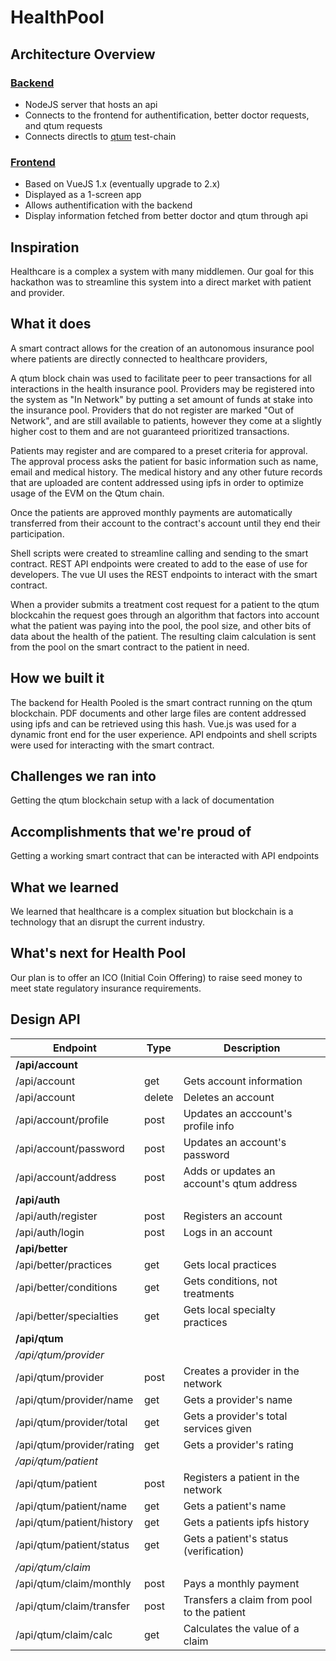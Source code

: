 

# HealthPool

## Architecture Overview
### [Backend](https://github.com/noahrinehart/HealthPool/tree/master/backend)
* NodeJS server that hosts an api
* Connects to the frontend for authentification, better doctor requests, and qtum requests
* Connects directls to [qtum](https://qtum.org/) test-chain

### [Frontend](https://github.com/noahrinehart/HealthPool/tree/master/frontend)
* Based on VueJS 1.x (eventually upgrade to 2.x)
* Displayed as a 1-screen app
* Allows authentification with the backend
* Display information fetched from better doctor and qtum through api

## Inspiration
Healthcare is a complex a system with many middlemen. Our goal for this hackathon was to streamline this system into a direct market with patient and provider.

## What it does
A smart contract allows for the creation of an autonomous insurance pool where patients are directly connected to healthcare providers,

A qtum block chain was used to facilitate peer to peer transactions for all interactions in the health insurance pool. Providers may be registered into the system as "In Network" by putting a set amount of funds at stake into the insurance pool. Providers that do not register are marked "Out of Network", and are still available to patients, however they come at a slightly higher cost to them and are not guaranteed prioritized transactions.

Patients may register and are compared to a preset criteria for approval. The approval process asks the patient for basic information such as name, email and medical history. The medical history and any other future records that are uploaded are content addressed using ipfs in order to optimize usage of the EVM on the Qtum chain.

Once the patients are approved monthly payments are automatically transferred from their account to the contract's account until they end their participation.

Shell scripts were created to streamline calling and sending to the smart contract. REST API endpoints were created to add to the ease of use for developers. The vue UI uses the REST endpoints to interact with the smart contract.

When a provider submits a treatment cost request for a patient to the qtum blockcahin the request goes through an algorithm that factors into account what the patient was paying into the pool, the pool size, and other bits of data about the health of the patient. The resulting claim calculation is sent from the pool on the smart contract to the patient in need.

## How we built it
The backend for Health Pooled is the smart contract running on the qtum blockchain. PDF documents and other large files are content addressed using ipfs and can be retrieved using this hash. Vue.js was used for a dynamic front end for the user experience. API endpoints and shell scripts were used for interacting with the smart contract.

## Challenges we ran into
Getting the qtum blockchain setup with a lack of documentation

## Accomplishments that we're proud of
Getting a working smart contract that can be interacted with API endpoints

## What we learned
We learned that healthcare is a complex situation but blockchain is a technology that an disrupt the current industry.

## What's next for Health Pool
Our plan is to offer an ICO (Initial Coin Offering) to raise seed money to meet state regulatory insurance requirements.

## Design API
|Endpoint   |Type   |Description   |
|---|---|---|
|**/api/account**|||
|/api/account|get|Gets account information|
|/api/account|delete|Deletes an account|
|/api/account/profile|post|Updates an acccount's profile info|
|/api/account/password|post|Updates an account's password|
|/api/account/address|post|Adds or updates an account's qtum address|
|**/api/auth**|||
|/api/auth/register|post|Registers an account|
|/api/auth/login|post|Logs in an account|
|**/api/better**|||
|/api/better/practices|get|Gets local practices|
|/api/better/conditions|get|Gets conditions, not treatments|
|/api/better/specialties|get|Gets local specialty practices|
|**/api/qtum**|||
|*/api/qtum/provider*|||
|/api/qtum/provider|post|Creates a provider in the network|
|/api/qtum/provider/name|get|Gets a provider's name|
|/api/qtum/provider/total|get|Gets a provider's total services given|
|/api/qtum/provider/rating|get|Gets a provider's rating|
|*/api/qtum/patient*|||
|/api/qtum/patient|post|Registers a patient in the network|
|/api/qtum/patient/name|get|Gets a patient's name|
|/api/qtum/patient/history|get|Gets a patients ipfs history|
|/api/qtum/patient/status|get|Gets a patient's status (verification)|
|*/api/qtum/claim*|||
|/api/qtum/claim/monthly|post|Pays a monthly payment|
|/api/qtum/claim/transfer|post|Transfers a claim from pool to the patient|
|/api/qtum/claim/calc|get|Calculates the value of a claim|



